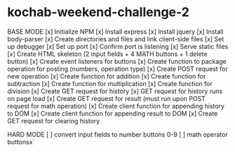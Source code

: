 # kochab-weekend-challenge-2

BASE MODE
[x] Initialize NPM
[x] Install express
[x] Install jquery
[x] Install body-parser
[x] Create directories and files and link client-side files
[x] Set up debugger
[x] Set up port
[x] Confirm port is listening
[x] Serve static files
[x] Create HTML skeleton (2 input fields + 4 MATH buttons + 1 delete button)
[x] Create event listeners for buttons
[x] Create function to package operation for posting (numbers, operation type)
[x] Create POST request for new operation
[x] Create function for addition
[x] Create function for subtraction
[x] Create function for multiplication
[x] Create function for division
[x] Create GET request for history 
[x] GET request for history runs on page load
[x] Create GET request for result (must run upon POST request for math operation)
[x] Create client function for appending history to DOM
[x] Create client function for appending result to DOM
[x] Create GET request for clearing history


HARD MODE
[ ] convert input fields to number buttons 0-9
[ ] math operator buttonsx`

 